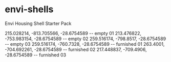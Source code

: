 # envi-shells
Envi Housing Shell Starter Pack

215.028214, -813.705566, -28.6754589 -- empty 01
213.476822, -753.983154, -28.6754589 -- empty 02
259.516174, -798.8517, -28.6754589 -- empty 03
259.516174, -760.7328, -28.6754589 -- furnished 01
263.4001, -704.692261, -28.6754589 -- furnished 02
217.448837, -709.4906, -28.6754589 -- furnished 03
